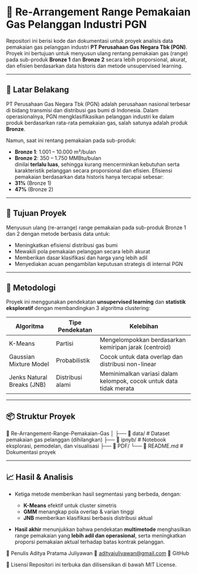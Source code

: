 # 🔄 Re-Arrangement Range Pemakaian Gas Pelanggan Industri PGN

Repositori ini berisi kode dan dokumentasi untuk proyek analisis data pemakaian gas pelanggan industri **PT Perusahaan Gas Negara Tbk (PGN)**. Proyek ini bertujuan untuk menyusun ulang rentang pemakaian gas (range) pada sub-produk **Bronze 1** dan **Bronze 2** secara lebih proporsional, akurat, dan efisien berdasarkan data historis dan metode unsupervised learning.

---

## 🏢 Latar Belakang

PT Perusahaan Gas Negara Tbk (PGN) adalah perusahaan nasional terbesar di bidang transmisi dan distribusi gas bumi di Indonesia. Dalam operasionalnya, PGN mengklasifikasikan pelanggan industri ke dalam produk berdasarkan rata-rata pemakaian gas, salah satunya adalah produk **Bronze**.

Namun, saat ini rentang pemakaian pada sub-produk:
- **Bronze 1**: 1.001 – 10.000 m³/bulan
- **Bronze 2**: 350 – 1.750 MMBtu/bulan  
dinilai **terlalu luas**, sehingga kurang mencerminkan kebutuhan serta karakteristik pelanggan secara proporsional dan efisien. Efisiensi pemakaian berdasarkan data historis hanya tercapai sebesar:
- **31%** (Bronze 1)
- **47%** (Bronze 2)

---

## 🎯 Tujuan Proyek

Menyusun ulang (re-arrange) range pemakaian pada sub-produk Bronze 1 dan 2 dengan metode berbasis data untuk:
- Meningkatkan efisiensi distribusi gas bumi
- Mewakili pola pemakaian pelanggan secara lebih akurat
- Memberikan dasar klasifikasi dan harga yang lebih adil
- Menyediakan acuan pengambilan keputusan strategis di internal PGN

---

## 🧪 Metodologi

Proyek ini menggunakan pendekatan **unsupervised learning** dan **statistik eksploratif** dengan membandingkan 3 algoritma clustering:

| Algoritma                  | Tipe Pendekatan     | Kelebihan                                                                 |
|---------------------------|---------------------|--------------------------------------------------------------------------|
| K-Means                   | Partisi             | Mengelompokkan berdasarkan kemiripan jarak (centroid)                   |
| Gaussian Mixture Model    | Probabilistik       | Cocok untuk data overlap dan distribusi non-linear                      |
| Jenks Natural Breaks (JNB)| Distribusi alami    | Meminimalkan variasi dalam kelompok, cocok untuk data tidak merata      |

---

## 📦 Struktur Proyek
📁 Re-Arrangement-Range-Pemakaian-Gas
│
├── 📁 data/ # Dataset pemakaian gas pelanggan (dihilangkan)
├── 📁 ipnyb/ # Notebook eksplorasi, pemodelan, dan visualisasi
├── 📁 PDF/ 
└── 📄 README.md # Dokumentasi proyek


---

## 📈 Hasil & Analisis

- Ketiga metode memberikan hasil segmentasi yang berbeda, dengan:
  - **K-Means** efektif untuk cluster simetris
  - **GMM** menangkap pola overlap & varian tinggi
  - **JNB** memberikan klasifikasi berbasis distribusi aktual

- **Hasil akhir** menunjukkan bahwa pendekatan **multimetode** menghasilkan range pemakaian yang **lebih adil dan operasional**, serta meningkatkan proporsi pemakaian aktual terhadap batas kontrak pelanggan.

👤 Penulis
Aditya Pratama Juliyawan
📧 adityajuliyawan@gmail.com
🔗 GitHub

📝 Lisensi
Repositori ini terbuka dan dilisensikan di bawah MIT License.





